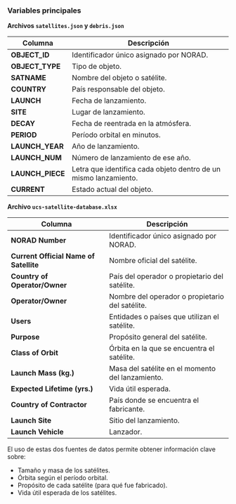 ### Variables principales  

**Archivos `satellites.json` y `debris.json`**  

| **Columna**        | **Descripción** |
|--------------------|---------------|
| **OBJECT_ID**      | Identificador único asignado por NORAD. |
| **OBJECT_TYPE**    | Tipo de objeto. |
| **SATNAME**        | Nombre del objeto o satélite. |
| **COUNTRY**        | País responsable del objeto. |
| **LAUNCH**         | Fecha de lanzamiento. |
| **SITE**           | Lugar de lanzamiento. |
| **DECAY**          | Fecha de reentrada en la atmósfera. |
| **PERIOD**         | Período orbital en minutos. |
| **LAUNCH_YEAR**    | Año de lanzamiento. |
| **LAUNCH_NUM**     | Número de lanzamiento de ese año. |
| **LAUNCH_PIECE**   | Letra que identifica cada objeto dentro de un mismo lanzamiento. |
| **CURRENT**        | Estado actual del objeto. |  

**Archivo `ucs-satellite-database.xlsx`**  

| **Columna**                           | **Descripción**                                                                 |
|---------------------------------------|---------------------------------------------------------------------------------|
| **NORAD Number**                      | Identificador único asignado por NORAD. |
| **Current Official Name of Satellite** | Nombre oficial del satélite. |
| **Country of Operator/Owner**         | País del operador o propietario del satélite. |
| **Operator/Owner**                    | Nombre del operador o propietario del satélite. |
| **Users**                             | Entidades o países que utilizan el satélite. |
| **Purpose**                           | Propósito general del satélite. |
| **Class of Orbit**                    | Órbita en la que se encuentra el satélite. |
| **Launch Mass (kg.)**                 | Masa del satélite en el momento del lanzamiento. |
| **Expected Lifetime (yrs.)**          | Vida útil esperada. |
| **Country of Contractor**             | País donde se encuentra el fabricante. |
| **Launch Site**                       | Sitio del lanzamiento. |
| **Launch Vehicle**                    | Lanzador. |  

El uso de estas dos fuentes de datos permite obtener información clave sobre:  
- Tamaño y masa de los satélites.  
- Órbita según el período orbital.  
- Propósito de cada satélite (para qué fue fabricado).  
- Vida útil esperada de los satélites.  
